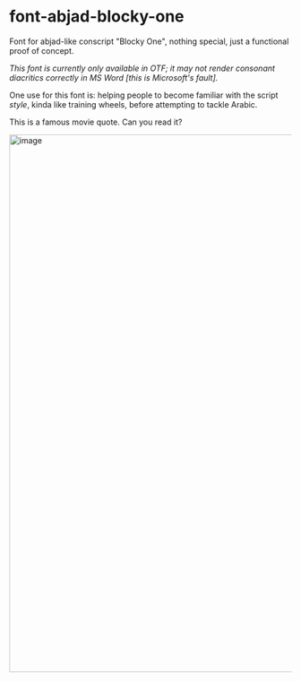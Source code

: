 # font-abjad-blocky-one
Font for abjad-like conscript "Blocky One", nothing special, just a functional proof of concept.

_This font is currently only available in OTF; it may not render consonant diacritics correctly in MS Word [this is Microsoft's fault]._

One use for this font is: helping people to become familiar with the script _style_, kinda like training wheels, before attempting to tackle Arabic.

This is a famous movie quote. Can you read it?

<img width="1467" height="960" alt="image" src="https://github.com/user-attachments/assets/4007f161-8ebd-4250-98f9-4902ec2f0fe0" />
